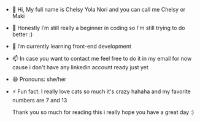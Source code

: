- 👋 Hi, My full name is Chelsy Yola Nori and you can call me Chelsy or Maki
- 👀 Honestly I’m still really a beginner in coding so I'm still trying to do better :)
- 🌱 I’m currently learning front-end development 
- 📫 In case you want to contact me feel free to do it in my email for now cause i don't have any linkedin account ready just yet
- 😄 Pronouns: she/her
- ⚡ Fun fact: I really love cats so much it's crazy hahaha and my favorite numbers are 7 and 13

  Thank you so much for reading this i really hope you have a great day :)

<!---
chelsyyolanori07/chelsyyolanori07 is a ✨ special ✨ repository because its `README.md` (this file) appears on your GitHub profile.
You can click the Preview link to take a look at your changes.
--->
